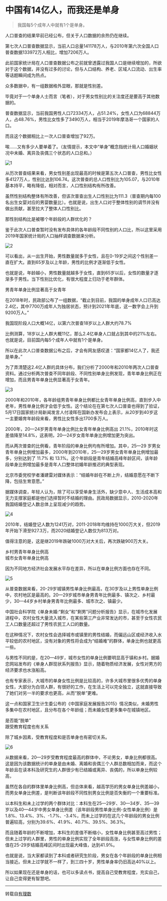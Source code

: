 # 中国有14亿人，而我还是单身

> 我国每5个成年​人中就有1个是单身。

人口普查的结果早前已经公布，但关于人口数据的余热仍在继续。

第七次人口普查数据显示，当前人口总量141178万人，与2010年第六次全国人口普查数据133972万人相比，增加7206万人。

此前国家统计局在人口普查数据公布之前就曾透露过我国人口是继续增加的，所欲对于这个数据，并没有过多的讨论，但与人口结构、养老、区域人口流动、出生率等话题瞬间成为热点。

众多数据中，有一组数据格外显眼，那就是性别差。

毕竟对于一个单身人士而言（笔者），对于男女性别比的关注度还是要高于其他数据的。

普查数据显示，当前我国男性人口72334万人，占51.24%，女性人口为68844万人，占48.76%，男性比女性多了3490万人，相当于2019年摩洛哥一个国家的人口。

而且这个数据相比上一次人口普查增加了92万。

唉……又有多少人要单着了。（友情提示，本文中“单身”概念指统计局人口婚姻状况中未婚、离异及丧偶三个状态的人口总和。）

![1](/img/bachelor/b1.jpg)

从历次普查结果来看，男女性别差出现最高的时候是第五次人口普查，男性比女性多4127万人，性别比达到106.74。这次普查的总人口性别比为105.07，与2010年基本持平，略有降低，相对而言，人口性别结构有所改善。

虽然性别结构整体有所改善，但该次普查出生人口性别比为111.3（普查期内每100名出生女婴对应的男婴数量比）。也就是说，出生人口对于整体性别的调节并没有做出贡献，甚至拉大了整体人口性别比。

那性别结构比是被哪个年龄段的人群优化的？

鉴于此次人口普查暂时没有发布具体的各年龄段不同性别的人口比，所以这里采用2019年国家统计局的人口抽样调查数据来分析。

![2](/img/bachelor/b2.jpg)

可以看出，从一出生开始，男性数量就多于女性，且在0-19岁之间这个性别差一直在扩大。直到65岁及以上年龄，男性的比例才逐渐低于女性。

也就是说，年龄越小，男性数量就越多于女性，直到65岁以后，女性的数量才逐渐多于男性。当下性别比优化，有很大程度上归功于老年群体。

男青年单身比例显著高于女青年

在2018年时，民政部公布了一组数据，“截止到目前，我国的单身成年人口已高达2.4亿，其中7700万成年人为独居状态，预计到2021年年底，这一数字会上升到9200万人。”

我国现阶段人口大概14亿，以第六次普查18岁以上人群大约78.7%

比例测算，18岁以上人群大概11亿，那么2.4亿单身人口就占到其中的21%左右。也就是说，目前国内每5个成年人中就有1个是单身。

所以在此次人口普查数据公布之后，才会有网友感叹道：“国家都14亿人了，我还是单身。”

为了弄清楚这2.4亿人群的具体分布，我们分析了2000年和2010年两次人口普查资料。通过分析两次普查不同年龄段、不同性别单身比例发现，青年单身比例正在增加，而且男青年单身比例显著高于女青年。

![3](/img/bachelor/b3.jpeg)

2000年和2010年，各年龄组男青年单身比例都比女青年单身比例高，直到步入中老年，男性单身比例才会低于女性。这个结论在在第七次人口普查也得到了验证，5月17日国家统计局新闻发言人付凌晖在国新办发布会上表示，从20岁到40岁这一主要婚育年龄段来看，男性比女性多出1700多万人。

2000年，20—24岁男青年单身比例比女青年单身比例高出 21.1%，2010年时这差值降至14.8%，这表明，20—24岁女青年单身比例增加更为突出。

而从两次普查的比例看，青年阶段的单身比例均有所增加。其中，25—29 岁男女青年单身比例增加最多，2000年到2010年，25—29岁男女青年单身比例增加最多，分别达到了 11.7% 和 13.1%。这个年龄段是青年结婚高峰年龄区间，该年龄段单身比例增加最多是青年人口整体初婚年龄推迟的典型表现。

北京市委党校学者潘建雷对媒体表示：“结婚年龄在不断上升，结婚意愿在不断下降，包括生育意愿。”

据媒体调查，年轻人认为，除了可以享受单身生活外，缺少意中人、生活成本高和无力支撑家庭都是他们选择暂时不结婚的理由。民政局数据显示，2010-2020年我国结婚登记人数总体上呈现减少的趋势。

![4](/img/bachelor/b4.jpg)

2010年，结婚登记人数为1241万对，2011-2018年均维持在1000万大关，但2019年开始下滑至927.3万，而2020结婚登记人数仅为813万对。

值得注意的是，这是继2019年跌破1000万对大关后，再次跌破900万大关。

乡村男青年单身比例高  
城市女青年单身比例高

因为不同地方经济社会发展水平存在差异，所以在单身比例方面也存在不同。

![5](/img/bachelor/b5.jpeg)

从普查数据来看，20-29岁城镇男性单身比例最高，在30岁及以上男性单身比例中，农村地区是最高的。20—29岁城市单身男青年比例最多、镇次之、乡村最少，30—44岁乡村单身男青年比例最多、城市次之、镇最少。

中国社会科学院《单身未婚:“剩女”和“剩男”问题分析报告》显示，在城市化发展进程中，农村女性大量流入城市，在某些第三产业非常发达的市，甚至于女性农民工人口数量还超过了男性农民工人口的数量。

在这种情况下，农村女性会选择城市或镇里的男性结婚，而偏远山区或经济收入水平较低的农村地区，没有对象的男性将会成为“结婚难”的群体，单身比例也就更高一些。

与男性不同的是，在20—49岁，城市女性的单身比例要明显高于镇和乡村。据婚恋网站发布的《单身人群现状系列报告》显示，随着物质经济发展，女性对男方的经济要求也水涨船高。

也有专家表示，大城市的单身女性比例是比较高的，许多大城市里很多优秀的单身女性，大部分为白领人群，有很好的工作，在生活上可以完全独立，这就直接导致了她们对另一半的要求也更高，从而“脱单”更难。

这一点和国家卫生计生委公布的《中国家庭发展报告2015》情况类似，未婚男性多集中在农村地区，且分布在各个年龄组；而未婚女性更多集中在城镇地区。

是否能“脱单”  
跟受教育程度也有关系

除了城乡因素，受教育程度和是否单身也有密切关系。

![6](/img/bachelor/b6.jpeg)

从数据来看，20—29岁受教育程度最高的群体中，不论男女，单身比例都很高。这是因为该数据统计的单身是由未婚、离婚和丧偶三个人群总数相加而来，而这个年龄且在读本科及研究生的人群很少有已结婚或离异、丧偶的，所以单身比例较高，

虽然在各自的群体里单身比例高，但总体来看，越高学历的男女单身比例差越小，而男女单身比例差，是判断该年龄段不同性别男女比例是否失衡的一个重要标准。

以本科生和未上过学的两个群体对比：本科生在25—29岁、30—34岁、35—39岁以及40—44岁中男女单身比例差（该年龄段男性单身比例-女性单身比例）是1.8%、13.4%、3%、-1.7%、-3.4%，而未上过学的在这几个年龄段的男女比例普遍较高，分别为39.6%、41.9%、40.7%、39.5%、36.3%。

而且随着年龄的不断增加，本科生的差值不断缩小，女性单身比例甚至高过男性；但未上过学的人群里，男性的单身比例实现了全年龄段高涨，与女性单身比例的差值在25-29岁结婚高峰区间时出现最大峰值，达到41.9%。

也就是说，当大家都读到了本科或者研究生阶段，男女在各个年龄段的单身比例相当接近。但未上过学就不一样了，到三四十岁，男性单身率仍旧高达40%以上。

所以如果现在还是单身的话，也可以多读点书，提高自己受教育程度，充实自己，让自己变得更有智慧吧。

---

转载自[有理数](https://m.bjnews.com.cn/detail/162147302114323.html)
